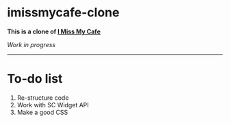 # imissmycafe-clone

**This is a clone of [I Miss My Cafe](https://imissmycafe.com/)**

*Work in progress*

---
# To-do list
1. Re-structure code
2. Work with SC Widget API
3. Make a good CSS
